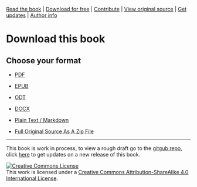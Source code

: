 [Read the book](https://alex-esc.github.io/read.digitalrights/) | [Download for free](https://alex-esc.github.io/read.digitalrights/download.html) | [Contribute](https://github.com/alex-esc/digitalrights/issues) | [View original source](https://github.com/alex-esc/digitalrights) | [Get updates](https://alex-esc.github.io/read.digitalrights/updates.html) | [Author info](https://alex-esc.github.io/pages/about.html)

# Download this book

## Choose your format

* [PDF](https://github.com/alex-esc/read.digitalrights/releases/download/0.1/pdfcompiled.pdf)

* [EPUB](https://github.com/alex-esc/read.digitalrights/releases/download/0.1/epubcompiled.epub)

* [ODT](https://github.com/alex-esc/read.digitalrights/releases/download/0.1/odtcompiled.odt)

* [DOCX](https://github.com/alex-esc/read.digitalrights/releases/download/0.1/docxcompiled.docx)

* [Plain Text / Markdown](https://github.com/alex-esc/read.digitalrights/releases/download/0.1/mdcompiled.md)

* [Full Original Source As A Zip File](https://github.com/alex-esc/digitalrights/archive/master.zip)



---

This book is work in process, to view a rough draft go to the [gitgub repo](https://github.com/alex-esc/digitalrights), click [here](https://github.com/alex-esc/digitalrights/blob/master/Get%20updates%20-%20Mailing%20list%20-%20RSS%20feed.md) to get updates on a new release of this book.



<a rel="license" href="http://creativecommons.org/licenses/by-sa/4.0/"><img alt="Creative Commons License" style="border-width:0" src="https://i.creativecommons.org/l/by-sa/4.0/88x31.png" /></a><br />This work is licensed under a <a rel="license" href="http://creativecommons.org/licenses/by-sa/4.0/">Creative Commons Attribution-ShareAlike 4.0 International License</a>.
